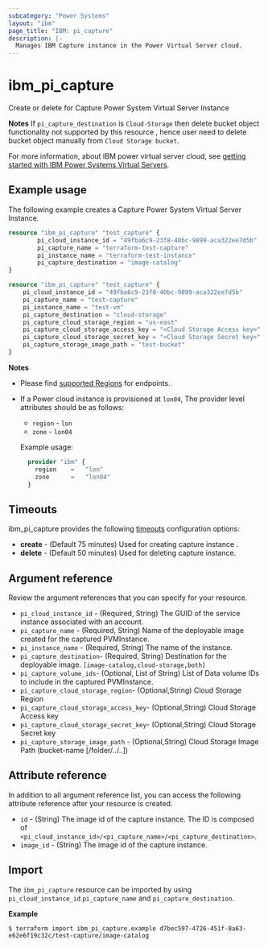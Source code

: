 ```yaml
---
subcategory: "Power Systems"
layout: "ibm"
page_title: "IBM: pi_capture"
description: |-
  Manages IBM Capture instance in the Power Virtual Server cloud.
---
```


# ibm_pi_capture
Create or delete for Capture Power System Virtual Server Instance

**Notes**
If `pi_capture_destination` is `Cloud-Storage` then delete bucket object functionality not supported by this resource , hence user need to delete bucket object manually from `Cloud Storage bucket`.

For more information, about IBM power virtual server cloud, see [getting started with IBM Power Systems Virtual Servers](https://cloud.ibm.com/docs/power-iaas?topic=power-iaas-getting-started).
## Example usage
The following example creates a Capture Power System Virtual Server Instance.

```terraform
resource "ibm_pi_capture" "test_capture" {
        pi_cloud_instance_id = "49fba6c9-23f8-40bc-9899-aca322ee7d5b"
        pi_capture_name = "terraform-test-capture"
        pi_instance_name = "terraform-test-instance"
        pi_capture_destination = "image-catalog"
}
```
```terraform
resource "ibm_pi_capture" "test_capture" {
	pi_cloud_instance_id = "49fba6c9-23f8-40bc-9899-aca322ee7d5b"
	pi_capture_name = "test-capture"
	pi_instance_name = "test-vm"
	pi_capture_destination = "cloud-storage"
	pi_capture_cloud_storage_region = "us-east"
	pi_capture_cloud_storage_access_key = "<Cloud Storage Access key>"
	pi_capture_cloud_storage_secret_key = "<Cloud Storage Secret key>"
	pi_capture_storage_image_path = "test-bucket"
}
```
**Notes**
* Please find [supported Regions](https://cloud.ibm.com/apidocs/power-cloud#endpoint) for endpoints.
* If a Power cloud instance is provisioned at `lon04`, The provider level attributes should be as follows:
  * `region` - `lon`
  * `zone` - `lon04`

  Example usage:
  
  ```terraform
    provider "ibm" {
      region    =   "lon"
      zone      =   "lon04"
    }
  ```
## Timeouts

ibm_pi_capture provides the following [timeouts](https://www.terraform.io/docs/language/resources/syntax.html) configuration options:

- **create** - (Default 75 minutes) Used for creating capture instance .
- **delete** - (Default 50 minutes) Used for deleting capture instance.

## Argument reference 
Review the argument references that you can specify for your resource. 

- `pi_cloud_instance_id` - (Required, String) The GUID of the service instance associated with an account.
- `pi_capture_name` - (Required, String) Name of the deployable image created for the captured PVMInstance.
- `pi_instance_name` - (Required, String) The name of the instance.
- `pi_capture_destination`- (Required, String) Destination for the deployable image.
`[image-catalog,cloud-storage,both]`
- `pi_capture_volume_ids`- (Optional, List of String)  List of Data volume IDs to include in the captured   PVMInstance.
- `pi_capture_cloud_storage_region`- (Optional,String) Cloud Storage Region
- `pi_capture_cloud_storage_access_key`- (Optional,String) Cloud Storage Access key
- `pi_capture_cloud_storage_secret_key`- (Optional,String) Cloud Storage Secret key
- `pi_capture_storage_image_path` - (Optional,String) Cloud Storage Image Path (bucket-name [/folder/../..])


## Attribute reference
In addition to all argument reference list, you can access the following attribute reference after your resource is created.

- `id` - (String) The image id of the capture instance. The ID is composed of `<pi_cloud_instance_id>/<pi_capture_name>/<pi_capture_destination>`.
- `image_id` - (String) The image id of the capture instance.


## Import

The `ibm_pi_capture` resource can be imported by using `pi_cloud_instance_id` `pi_capture_name` and `pi_capture_destination`.

**Example**
```
$ terraform import ibm_pi_capture.example d7bec597-4726-451f-8a63-e62e6f19c32c/test-capture/image-catalog

```

